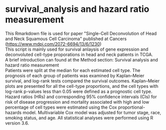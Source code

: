 # survival_analysis and hazard ratio measurement 
This Rmarkdown file is used for paper "Single-Cell Deconvolution of Head and Neck Squamous Cell Carcinoma" published at Cancers (https://www.mdpi.com/2072-6694/13/6/1230)  
This script is mainly used for survival anlaysis of gene expression and deconvoluted cell-type proporations in head and neck patients in TCGA.   
A brief introduction can found at the Method section: Survival analysis and hazard ratio measurement  
Patients were split at the median for each estimated cell type. The prognosis of each group of patients was examined by Kaplan–Meier survival, and log-rank tests compared the survival outcomes. Kaplan–Meier plots are presented for all the cell-type proportions, and the cell types with log-rank p-values less than 0.05 were defined as a prognostic cell type. Hazard ratios (HRs) and corresponding 95% confidence intervals (CIs) for risk of disease progression and mortality associated with high and low percentage of cell types were estimated using the Cox proportional-hazards model. Multivariable Cox model was adjusted for tumor stage, race, smoking status, and age. All statistical analyses were performed using R version 3.6.
